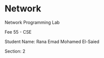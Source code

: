 # Network
Network Programming Lab 


Fee 55 - CSE 

Student Name: Rana Emad Mohamed El-Saied 

Section: 2
